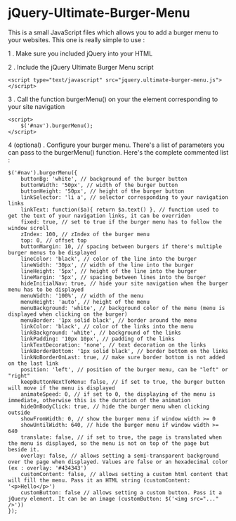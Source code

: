 jQuery-Ultimate-Burger-Menu
================================

This is a small JavaScript files which allows you to add a burger menu to your websites. 
This one is really simple to use  :

1 . Make sure you included jQuery into your HTML

2 . Include the jQuery Ultimate Burger Menu script

    <script type="text/javascript" src="jquery.ultimate-burger-menu.js"></script>	

3 . Call the function burgerMenu() on your the element corresponding to your site navigation

    <script>
        $('#nav').burgerMenu();
    </script>
    
4 (optional) . Configure your burger menu.
There's a list of parameters you can pass to the burgerMenu() function. Here's the complete commented list :
    
    $('#nav').burgerMenu({
        buttonBg: 'white', // background of the burger button
        buttonWidth: '50px', // width of the burger button
        buttonHeight: '50px', // height of the burger button
        linkSelector: 'li a', // selector corresponding to your navigation links
        linkText: function($a){ return $a.text() }, // function used to get the text of your navigation links, it can be overriden
        fixed: true, // set to true if the burger menu has to follow the window scroll
        zIndex: 100, // zIndex of the burger menu
        top: 0, // offset top
        buttonMargin: 10, // spacing between burgers if there's multiple burger menus to be displayed
        lineColor: 'black', // color of the line into the burger
        lineWidth: '30px', // width of the line into the burger
        lineHeight: '5px', // height of the line into the burger
        lineMargin: '5px', // spacing between lines into the burger
        hideInitialNav: true, // hide your site navigation when the burger menu has to be displayed
        menuWidth: '100%', // width of the menu
        menuHeight: 'auto', // height of the menu
        menuBackground: 'white', // background color of the menu (menu is displayed when clicking on the burger)
        menuBorder: '1px solid black', // border around the menu
        linkColor: 'black', // color of the links into the menu
        linkBackground: 'white', // background of the links
        linkPadding: '10px 10px', // padding of the links
        linkTextDecoration: 'none', // text decoration on the links
        linkBorderBottom: '1px solid black', // border bottom on the links
        linkNoBorderOnLast: true, // make sure border bottom is not added on the last link
        position: 'left', // position of the burger menu, can be "left" or "right"
        keepButtonNextToMenu: false, // if set to true, the burger button will move if the menu is displayed
        animateSpeed: 0, // if set to 0, the displaying of the menu is immediate, otherwise this is the duration of the animation
        hideOnBodyClick: true, // hide the burger menu when clicking outside
        showFromWidth: 0, // show the burger menu if window width >= 0
        showUntilWidth: 640, // hide the burger menu if window width >= 640
        translate: false, // if set to true, the page is translated when the menu is displayed, so the menu is not on top of the page but beside it. 
        overlay: false, // allows setting a semi-transparent background over the page when displayed. Values are false or an hexadecimal color (ex : overlay: '#434343')
        customContent: false, // allows setting a custom html content that will fill the menu. Pass it an HTML string (customContent: '<p>Hello</p>')
        customButton: false // allows setting a custom button. Pass it a jQuery element. It can be an image (customButton: $('<img src="..." />'))
    });
